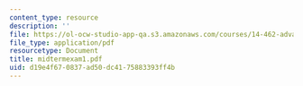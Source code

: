 ```yaml
---
content_type: resource
description: ''
file: https://ol-ocw-studio-app-qa.s3.amazonaws.com/courses/14-462-advanced-macroeconomics-ii-spring-2004/d19e4f670837ad50dc4175883393ff4b_midtermexam1.pdf
file_type: application/pdf
resourcetype: Document
title: midtermexam1.pdf
uid: d19e4f67-0837-ad50-dc41-75883393ff4b
---
```

